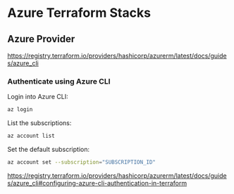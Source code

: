 # Azure Terraform Stacks

## Azure Provider
https://registry.terraform.io/providers/hashicorp/azurerm/latest/docs/guides/azure_cli

### Authenticate using Azure CLI
Login into Azure CLI:
```bash
az login
```

List the subscriptions:
```bash
az account list
```

Set the default subscription:
```bash
az account set --subscription="SUBSCRIPTION_ID"
```


https://registry.terraform.io/providers/hashicorp/azurerm/latest/docs/guides/azure_cli#configuring-azure-cli-authentication-in-terraform